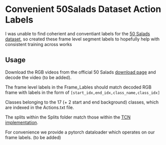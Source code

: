 # Convenient 50Salads Dataset Action Labels

I was unable to find coherient and conventiant labels for the [50 Salads dataset](https://cvip.computing.dundee.ac.uk/datasets/foodpreparation/50salads/), so created these frame level segment labels to hopefully help with consistent training across works

## Usage

Download the RGB videos from the official 50 Salads [download page](https://cvip.computing.dundee.ac.uk/datasets/foodpreparation/50salads/data/) and decode the video (to be added).

The frame level labels in the Frame_Lables should match decoded RGB frame with labels in the form of <code>[start_idx,end_idx,class_name,class_idx]</code> 

Classes belonging to the 17 (+ 2 start and end background) classes, which are indexed in the Actions.txt file.

The splits within the Splits folder match those within the [TCN implementation](https://github.com/colincsl/TemporalConvolutionalNetworks/tree/master/splits/50Salads).

For convenience we provide a pytorch dataloader which operates on our frame labels. (to be added)
